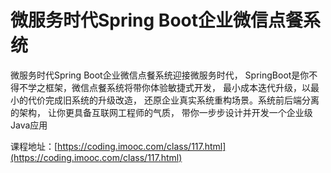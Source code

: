 # 微服务时代Spring Boot企业微信点餐系统
微服务时代Spring Boot企业微信点餐系统迎接微服务时代，
SpringBoot是你不得不学之框架，微信点餐系统将带你体验敏捷式开发，
最小成本迭代升级，以最小的代价完成旧系统的升级改造，
还原企业真实系统重构场景。系统前后端分离的架构，
让你更具备互联网工程师的气质，
带你一步步设计并开发一个企业级Java应用

课程地址：[https://coding.imooc.com/class/117.html](https://coding.imooc.com/class/117.html)



